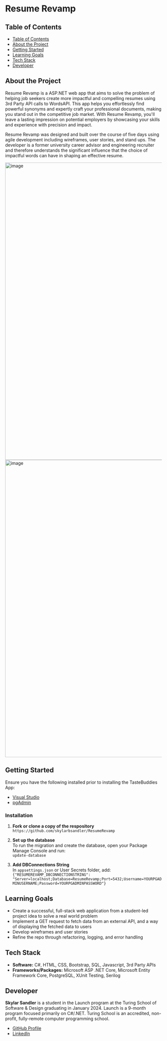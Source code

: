 # Resume Revamp

## Table of Contents
- [Table of Contents](#table-of-contents)
- [About the Project](#about-the-project)
- [Getting Started](#getting-started)
- [Learning Goals](#learning-goals)
- [Tech Stack](#tech-stack)
- [Developer](#developer)

## About the Project
Resume Revamp is a ASP.NET web app that aims to solve the problem of helping job seekers create more impactful and compelling resumes using 3rd Party API calls to  WordsAPI.  This app helps you effortlessly find powerful synonyms and expertly craft your professional documents, making you stand out in the competitive job market. 
With Resume Revamp, you'll leave a lasting impression on potential employers by showcasing your skills and experience with precision and impact.

Resume Revamp was designed and built over the course of five days using agile development including wireframes, user stories, and stand ups. The developer is a former university career advisor and engineering recruiter and therefore understands the significant influence that the choice of impactful words can have in shaping an effective resume.

<img width="956" alt="image" src="https://github.com/skylarbsandler/ResumeRevamp/assets/95989203/f27dabbf-de29-49b9-a356-36c010d5e366">
<img width="956" alt="image" src="https://github.com/skylarbsandler/ResumeRevamp/assets/95989203/e0242840-0efc-4e68-bb33-e65eb1883ebe">

## Getting Started
Ensure you have the following installed prior to installing the TasteBuddies App:
- [Visual Studio](https://visualstudio.microsoft.com/)
- [pgAdmin](https://www.pgadmin.org/)

<h3>Installation</h3>

1. **Fork or clone a copy of the respository** <br>
`https://github.com/skylarbsandler/ResumeRevamp`

2. **Set up the database** <br>
To run the migration and create the database, open your Package Manage Console and run: <br>
`update-database`

3. **Add DBConnections String** <br>
In `appsettings.json` or User Secrets folder, add: <br>
`{"RESUMEREVAMP_DBCONNECTIONSTRING": "Server=localhost;Database=ResumeRevamp;Port=5432;Username=YOURPGADMINUSERNAME;Password=YOURPGADMINPASSWORD"}`
## Learning Goals
- Create a successful, full-stack web application from a student-led project idea to solve a real world problem
- Implement a GET request to fetch data from an external API, and a way of displaying the fetched data to users
- Develop wireframes and user stories
- Refine the repo through refactoring, logging, and error handling

## Tech Stack
- **Software:** C#, HTML, CSS, Bootstrap, SQL, Javascript, 3rd Party APIs
- **Frameworks/Packages:** Microsoft ASP .NET Core, Microsoft Entity Framework Core, PostgreSQL, XUnit Testing, Serilog

## Developer
**Skylar Sandler** is a student in the Launch program at the Turing School of Software & Design graduating in January 2024. Launch is a 9-month program focused primarily on C#/.NET. Turing School is an accredited, non-profit, fully-remote computer programming school.
<br>
- [GitHub Profile](https://github.com/skylarbsandler)
- [LinkedIn](https://www.linkedin.com/in/skylarbsandler/)

